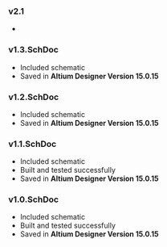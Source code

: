 ### v2.1
- 

### v1.3.SchDoc
- Included schematic
- Saved in  **Altium Designer Version 15.0.15**

### v1.2.SchDoc
- Included schematic
- Saved in  **Altium Designer Version 15.0.15**

### v1.1.SchDoc
- Included schematic
- Built and tested successfully
- Saved in  **Altium Designer Version 15.0.15**

### v1.0.SchDoc
- Included schematic
- Built and tested successfully
- Saved in  **Altium Designer Version 15.0.15**

